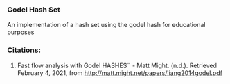 ### Godel Hash Set
An implementation of a hash set using the godel hash for educational purposes

### Citations:
1. Fast flow analysis with Godel HASHES¨ - Matt Might. (n.d.). Retrieved February 4, 2021, from http://matt.might.net/papers/liang2014godel.pdf
